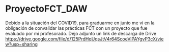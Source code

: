 # ProyectoFCT_DAW
Debido a la situación del COVID19, para graduarme en junio me vi en la obligación de convalidar las prácticas FCT con un proyecto que fue evaluado por mi profesorado. Dejo adjunto un link de descarga de Drive
https://drive.google.com/file/d/125PrdHqUqsJtV4r64ScoeVlPAYgvP3cX/view?usp=sharing
